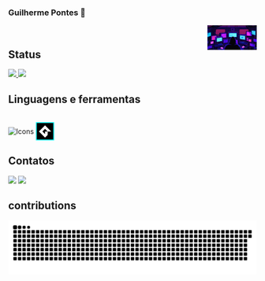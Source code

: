 ### Guilherme Pontes 👋



<img align="right" height="50px" width="100px" alt="GpontesCyberpunk" src="https://github.com/Gpontes143/Gpontes143/blob/main/Imagem/cyber.gif?raw=true"/>

<div/>


<br>   
  
  ## Status
<div>
<a href="https://github.com/Gpontes143/github-readme-stats">
  <img height=150em src="https://github-readme-stats.vercel.app/api?username=Gpontes143&show_icons=true&theme=midnight-purple" />
</a>
<a href="https://github.com/Gpontes143/convoychat">
  <img height=150em length= 280em src="https://github-readme-stats.vercel.app/api/top-langs?username=Gpontes143&layout=compact&langs_count=8&theme=midnight-purple" />
</a>
</div>

## Linguagens e ferramentas
<div style="display: inline_block"><br>
<img alt="Icons" align="center" height="40" width="290" src="https://skillicons.dev/icons?i=js,html,css,vscode,py,java,git" />  <img align="center"src=https://github.com/Gpontes143/Gpontes143/blob/main/Imagem/gamemaker.png? alt="Icons" height="37" width="37" raw=true"> 
  
  
</div>

##  Contatos
<div>
<a href="mailto:Gpontes143@gmail.com"><img src="https://img.shields.io/badge/gmail-%23DD0031.svg?&style=for-the-badge&logo=gmail&logoColor=white"/></a>
<a href="https://discord.gg/kn7cRvfW3P" target="_blank"><img src="https://img.shields.io/badge/Discord-7289DA?style=for-the-badge&logo=discord&logoColor=white" target="_blank"></a> 

</div>

## contributions
<div>
  
![snake gif](https://github.com/Gpontes143/Gpontes143/blob/output/github-contribution-grid-snake.svg)

</div>
